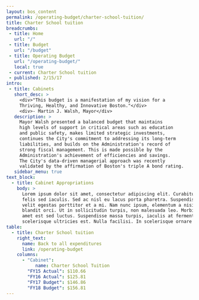 ```yaml
---
layout: bos_content
permalink: /operating-budget/charter-school-tuition/
title: Charter School tuition
breadcrumbs:
 - title: Home
   url: "/"
 - title: Budget
   url: "/budget"
 - title: Operating Budget
   url: "/operating-budget/"
   local: true
 - current: Charter School tuition
 - published: 2/15/17
intro:
 - title: Cabinets
   short_desc: >
     <div>"This budget is a manifestation of my vision for a
     Thriving, Healthy, and Innovative Boston."</div>
     <div>- Martin J. Walsh, Mayor</div>
   description: >
     Mayor Walsh presented a balanced budget that maintains
     high levels of support in critical areas such as education
     and public safety, makes limited strategic investments,
     continues the City's commitment to addressing its long-term
     liabilities, and builds on the Administration's record of
     strong fiscal management. This is made possible by the
     Administration's achievement of efficiencies and savings.
     The City's data-driven managerial approach was recently
     validated by the affirmation of Boston's triple A bond rating.
   sidebar_menu: true
text_block:
  - title: Cabinet Appropriations
    body: >
      Lorem ipsum dolor sit amet, consectetur adipiscing elit. Curabitur suscipit id
      felis sed iaculis. Sed ac nisl eu lacus porta pharetra. Suspendisse a tortor vel
      velit egestas porttitor et a mi. Nam nunc ipsum, elementum a nisi nec, scelerisque
      blandit orci. Ut in sollicitudin turpis, non malesuada leo. Morbi vehicula sit
      amet est sed luctus. Suspendisse massa turpis, iaculis at fermentum placerat,
      scelerisque ultricies est. Nulla facilisi. In scelerisque ornare tincidunt.
table:
  - title: Charter School tuition
    right_text:
      name: Back to all expenditures
      link: /operating-budget
    columns:
      - "Cabinet":
           name: Charter School Tuition
        "FY15 Actual": $110.66
        "FY16 Actual": $125.81
        "FY17 Budget": $146.86
        "FY18 Budget": $156.81
---
```

